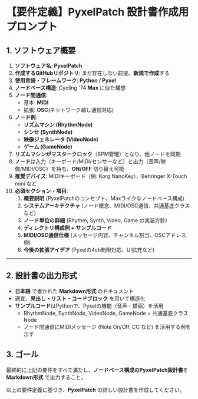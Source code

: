 # 【要件定義】PyxelPatch 設計書作成用プロンプト

## 1. ソフトウェア概要
1. **ソフトウェア名**: **PyxelPatch**  
2. **作成するGitHubリポジトリ**: まだ存在しない前提。**新規で作成**する  
3. **使用言語・フレームワーク**: **Python / Pyxel**  
4. **ノードベース構造**: Cycling '74 **Max** に似た構想  
5. **ノード間通信**:  
   - 基本: **MIDI**  
   - 拡張: **OSC**(ネットワーク越し通信対応)  
6. **ノード例**:  
   - **リズムマシン (RhythmNode)**  
   - **シンセ (SynthNode)**  
   - **映像ジェネレータ (VideoNode)**  
   - **ゲーム (GameNode)**  
7. **リズムマシンがマスタークロック**（BPM管理）となり、他ノードを同期  
8. **ノード**は入力（キーボード/MIDI/センサーなど）と出力（音声/映像/MIDI/OSC）を持ち、**ON/OFF** 切り替え可能  
9. **推奨デバイス**: MIDIキーボード（例: Korg NanoKey）、Behringer X-Touch mini など  
10. **必須セクション・項目**:  
    1. **概要説明** (PyxelPatchのコンセプト、Maxライクなノードベース構成)  
    2. **システムアーキテクチャ** (ノード概念、MIDI/OSC通信、共通基底クラスなど)  
    3. **ノード単位の詳細** (Rhythm, Synth, Video, Game の実装方針)  
    4. **ディレクトリ構成例 + サンプルコード**  
    5. **MIDI/OSC通信仕様** (メッセージ内容、チャンネル割当、OSCアドレス例)  
    6. **今後の拡張アイデア** (Pyxelの4ch制限対応、UI拡充など)

---

## 2. 設計書の出力形式
- **日本語** で書かれた **Markdown形式** のドキュメント  
- 適宜、**見出し・リスト・コードブロック** を用いて構造化  
- **サンプルコード**はPythonで、Pyxelの機能（音声・描画）を活用  
  - RhythmNode, SynthNode, VideoNode, GameNode + 共通基底クラス Node  
  - ノード間通信にMIDIメッセージ (Note On/Off, CC など) を活用する例を示す  


## 3. ゴール
最終的に上記の要件をすべて満たし、**ノードベース構成のPyxelPatch設計書**を **Markdown形式** で出力すること。

以上の要件定義に基づき、**PyxelPatch** の詳しい設計書を作成してください。
